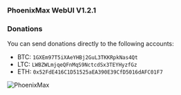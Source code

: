 ### PhoenixMax WebUI V1.2.1

### Donations

You can send donations directly to the following accounts:

* BTC:  `1GXEm97T5iXAeYHBj2GuL3TKKRpkNas4Qt`
* LTC:  `LWBZWLmjqeQFnMqS9NctcdSx3TEYHyzfGz`
* ETH:  `0x52FdE416C1D51525aEA390E39CfD5016dAFC01F7`

![PhoenixMax](https://github.com/Racing1/phoenixmax-WebUI/blob/master/webui.png)
